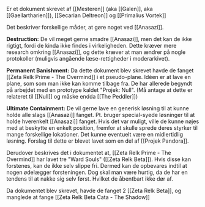 Er et dokument skrevet af [[Mesteren]] (aka [[Galen]], aka [[Gaellartharien]]), [[Secarian Deltreon]] og [[Primalius Vortek]]

Det beskriver forskellige måder, at gøre noget ved [[Anasazi]].

**Destruction:** De vil meget gerne smadre [[Anasazi]], men det kan de ikke rigtigt, fordi de kinda ikke findes i virkeligheden. Dette kræver mere research omkring [[Anasazi]], og dette kræver at man ændrer på nogle protokoller (muligvis angående læse-rettigheder i moderarkivet).

**Permanent Banishment:** Da dette dokument blev skrevet havde de fanget [[Zeta Relk Prime - The Overmind]] i et pseudo-plane. Idéen er at lave en plane, som som man ikke kan komme tilbage fra. De har allerede begyndt på arbejdet med en prototype kaldet "Projek: Null". (Må antage at dette er relateret til [[Null]] og måske endda [[The Peddler]])

**Ultimate Containment:** De vil gerne lave en generisk løsning til at kunne holde alle slags [[Anasazi]] fanget. Pt. bruger special-syede løsninger til at holde hverenkelt [[Anasazi]] fanget. Hvis det var muligt, ville de kunne nøjes med at beskytte en enkelt position, fremfor at skulle sprede deres styrker til mange forskellige lokationer. Det kunne eventuelt være en midlertidlig løsning. Forslag til dette er blevet lavet som en del af [[Projek Pandora]].

Derudover beskrives det i dokumentet at, [[Zeta Relk Prime - The Overmind]] har lavet tre "Ward Souls" ([[Zeta Relk Beta]]). Hvis disse kan forstenes, kan de ikke selv slippe fri. Dermed kan de opbevares indtil at nogen ødelægger forsteningen. Dog skal man være hurtig, da de har en tendens til at nakke sig selv først. Hvilket de åbentbart ikke dør af.

Da dokumentet blev skrevet, havde de fanget 2 [[Zeta Relk Beta]], og manglede at fange [[Zeta Relk Beta Cata - The Shadow]]